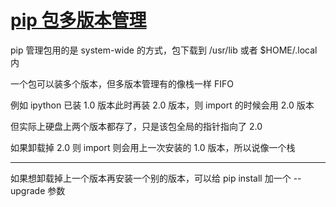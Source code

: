 # [pip 包多版本管理](/2022/10/pip_install_same_package_multi_version.md)

pip 管理包用的是 system-wide 的方式，包下载到 /usr/lib 或者 $HOME/.local 内

一个包可以装多个版本，但多版本管理有的像栈一样 FIFO

例如 ipython 已装 1.0 版本此时再装 2.0 版本，则 import 的时候会用 2.0 版本

但实际上硬盘上两个版本都存了，只是该包全局的指针指向了 2.0

如果卸载掉 2.0 则 import 则会用上一次安装的 1.0 版本，所以说像一个栈

---

如果想卸载掉上一个版本再安装一个别的版本，可以给 pip install 加一个 --upgrade 参数
